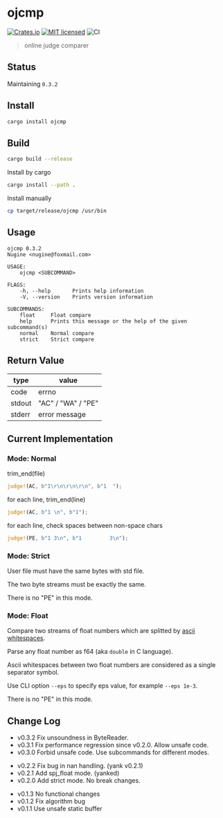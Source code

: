 # ojcmp

[![Crates.io][crates-badge]][crates-url]
[![MIT licensed][mit-badge]][mit-url]
![CI][ci-badge]

[crates-badge]: https://img.shields.io/crates/v/ojcmp.svg
[crates-url]: https://crates.io/crates/ojcmp
[mit-badge]: https://img.shields.io/badge/license-MIT-blue.svg
[mit-url]: LICENSE
[ci-badge]: https://github.com/ThinkSpiritLab/ojcmp/workflows/CI/badge.svg

> online judge comparer

## Status

Maintaining `0.3.2`

## Install

```bash
cargo install ojcmp
```

## Build

```bash
cargo build --release
```

Install by cargo

```bash
cargo install --path .
```

Install manually

```bash
cp target/release/ojcmp /usr/bin
```

## Usage

```
ojcmp 0.3.2
Nugine <nugine@foxmail.com>

USAGE:
    ojcmp <SUBCOMMAND>

FLAGS:
    -h, --help       Prints help information
    -V, --version    Prints version information

SUBCOMMANDS:
    float     Float compare
    help      Prints this message or the help of the given subcommand(s)
    normal    Normal compare
    strict    Strict compare
```

## Return Value

| type   | value              |
| ------ | ------------------ |
| code   | errno              |
| stdout | "AC" / "WA" / "PE" |
| stderr | error message      |

## Current Implementation

### Mode: Normal

trim_end(file)

```rust
judge!(AC, b"1\r\n\r\n\r\n", b"1  ");
```

for each line, trim_end(line)

```rust
judge!(AC, b"1 \n", b"1");
```

for each line, check spaces between non-space chars

```rust
judge!(PE, b"1 3\n", b"1         3\n");
```

### Mode: Strict

User file must have the same bytes with std file.

The two byte streams must be exactly the same.

There is no "PE" in this mode.

### Mode: Float

Compare two streams of float numbers which are splitted by [ascii whitespaces](https://infra.spec.whatwg.org/#ascii-whitespace).

Parse any float number as f64 (aka `double` in C language).

Ascii whitespaces between two float numbers are considered as a single separator symbol.

Use CLI option `--eps` to specify eps value, for example `--eps 1e-3`.

There is no "PE" in this mode.

## Change Log

+ v0.3.2 Fix unsoundness in ByteReader.
+ v0.3.1 Fix performance regression since v0.2.0. Allow unsafe code. 
+ v0.3.0 Forbid unsafe code. Use subcommands for different modes.

- v0.2.2 Fix bug in nan handling. (yank v0.2.1)
- v0.2.1 Add spj_float mode. (yanked)
- v0.2.0 Add strict mode. No break changes.

+ v0.1.3 No functional changes
+ v0.1.2 Fix algorithm bug
+ v0.1.1 Use unsafe static buffer